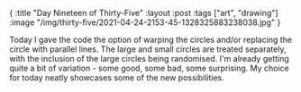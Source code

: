 {
:title "Day Nineteen of Thirty-Five"
:layout :post
:tags ["art", "drawing"]
:image "/img/thirty-five/2021-04-24-2153-45-1328325883238038.jpg"
}

Today I gave the code the option of warping the circles and/or replacing the circle with parallel lines. The large and small circles are treated separately, with the inclusion of the large circles being randomised. I'm already getting quite a bit of variation - some good, some bad, some surprising. My choice for today neatly showcases some of the new possibilities.
